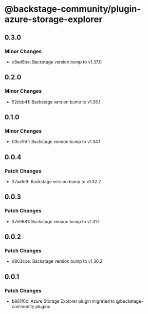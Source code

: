 # @backstage-community/plugin-azure-storage-explorer

## 0.3.0

### Minor Changes

- c8ad6be: Backstage version bump to v1.37.0

## 0.2.0

### Minor Changes

- 52dcb41: Backstage version bump to v1.35.1

## 0.1.0

### Minor Changes

- 03cc9df: Backstage version bump to v1.34.1

## 0.0.4

### Patch Changes

- 37aa1e9: Backstage version bump to v1.32.2

## 0.0.3

### Patch Changes

- 37e9681: Backstage version bump to v1.31.1

## 0.0.2

### Patch Changes

- d803cce: Backstage version bump to v1.30.2

## 0.0.1

### Patch Changes

- b881f0c: Azure Storage Explorer plugin migrated to @backstage-community plugins
